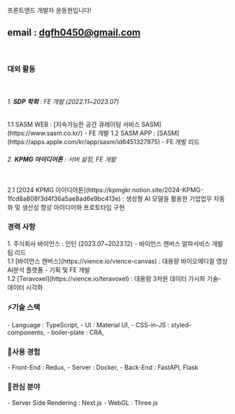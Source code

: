프론트엔드 개발자 윤동현입니다!

email : dgfh0450@gmail.com
---
<br/>
<h3>대외 활동</h3><br>
<h6>1. <b>SDP 학회</b> : FE 개발 (2022.11~2023.07)</h6>
    1.1 SASM WEB : [지속가능한 공간 큐레이팅 서비스 SASM](https://www.sasm.co.kr/) - FE 개발  
    1.2 SASM APP : [SASM](https://apps.apple.com/kr/app/sasm/id6451327975) - FE 개발 리드  
<br>
<h6>2. <b>KPMG 아이디어톤</b> : 서버 설정, FE 개발</h6>
<br/>2.1 [2024 KPMG 아이디어톤](https://kpmgkr.notion.site/2024-KPMG-1fcd8a808f3d4f36a5ae8ad6e9bc413e) : 생성형 AI 모델을 활용한 기업업무 자동화 및 생산성 향상 아이디어와 프로토타입 구현

<h3>경력 사항</h3>
1. 주식회사 바이언스 : 인턴 (2023.07~2023.12) - 바이언스 캔버스 알파서비스 개발팀 리드  
<br/>1.1 [바이언스 캔버스](https://vience.io/vience-canvas) : 대용량 바이오메디컬 영상 AI분석 플랫폼 - 기획 및 FE 개발  
<br/>1.2 [Teravoxel](https://vience.io/teravoxel) : 대용량 3차원 데이터 가시화 기술- 데이터 시각화

<h3>⚡기술 스택</h3>
- Language     : TypeScript,
- UI           : Material UI,
- CSS-in-JS    : styled-components,
- boiler-plate : CRA,

<h3>🤔사용 경험</h3>
- Front-End : Redux,
- Server    : Docker,
- Back-End  : FastAPI, Flask

<h3>🔭관심 분야</h3> 
- Server Side Rendering : Next.js
- WebGL : Three.js

<!--
**dgfh0450/dgfh0450** is a ✨ _special_ ✨ repository because its `README.md` (this file) appears on your GitHub profile.

Here are some ideas to get you started:

- 🔭 I’m currently working on ...
- 🌱 I’m currently learning ...
- 👯 I’m looking to collaborate on ...
- 🤔 I’m looking for help with ...
- 💬 Ask me about ...
- 📫 How to reach me: ...
- 😄 Pronouns: ...
- ⚡ Fun fact: ...
-->
